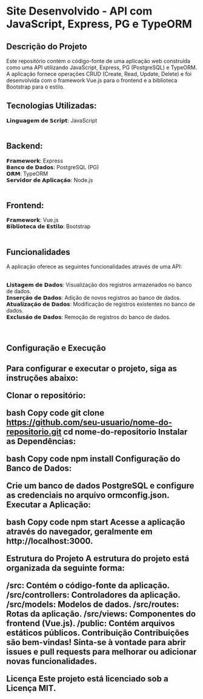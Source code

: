 <h1> Site Desenvolvido - API com JavaScript, Express, PG e TypeORM </h1>

<h2> Descrição do Projeto </h2>

Este repositório contém o código-fonte de uma aplicação web construída como uma API utilizando JavaScript, Express, PG (PostgreSQL) e TypeORM. A aplicação fornece operações CRUD (Create, Read, Update, Delete) e foi desenvolvida com o framework Vue.js para o frontend e a biblioteca Bootstrap para o estilo.

<h2>Tecnologias Utilizadas:</h2> 
𝗟𝗶𝗻𝗴𝘂𝗮𝗴𝗲𝗺 𝗱𝗲 𝗦𝗰𝗿𝗶𝗽𝘁: JavaScript

<br>
<br>


<h2>Backend:</h2> 
𝗙𝗿𝗮𝗺𝗲𝘄𝗼𝗿𝗸:  Express <br>
𝗕𝗮𝗻𝗰𝗼 𝗱𝗲 𝗗𝗮𝗱𝗼𝘀: PostgreSQL (PG) <br>
𝗢𝗥𝗠: TypeORM <br>
𝗦𝗲𝗿𝘃𝗶𝗱𝗼𝗿 𝗱𝗲 𝗔𝗽𝗹𝗶𝗰𝗮𝗰̧𝗮̃𝗼: Node.js
<br>
<br>

<h2>Frontend:</h2> 
𝗙𝗿𝗮𝗺𝗲𝘄𝗼𝗿𝗸: Vue.js <br>
𝗕𝗶𝗯𝗹𝗶𝗼𝘁𝗲𝗰𝗮 𝗱𝗲 𝗘𝘀𝘁𝗶𝗹𝗼: Bootstrap 
<br>
<br>


<h2>Funcionalidades</h2> 
A aplicação oferece as seguintes funcionalidades através de uma API: <br><br>

𝗟𝗶𝘀𝘁𝗮𝗴𝗲𝗺 𝗱𝗲 𝗗𝗮𝗱𝗼𝘀: Visualização dos registros armazenados no banco de dados. <br>
𝗜𝗻𝘀𝗲𝗿𝗰̧𝗮̃𝗼 𝗱𝗲 𝗗𝗮𝗱𝗼𝘀: Adição de novos registros ao banco de dados. <br>
𝗔𝘁𝘂𝗮𝗹𝗶𝘇𝗮𝗰̧𝗮̃𝗼 𝗱𝗲 𝗗𝗮𝗱𝗼𝘀: Modificação de registros existentes no banco de dados. <br>
𝗘𝘅𝗰𝗹𝘂𝘀𝗮̃𝗼 𝗱𝗲 𝗗𝗮𝗱𝗼𝘀: Remoção de registros do banco de dados. <br>

<br>

<h2>Configuração e Execução<h2/>
Para configurar e executar o projeto, siga as instruções abaixo:

Clonar o repositório:

bash
Copy code
git clone https://github.com/seu-usuario/nome-do-repositorio.git
cd nome-do-repositorio
Instalar as Dependências:

bash
Copy code
npm install
Configuração do Banco de Dados:

Crie um banco de dados PostgreSQL e configure as credenciais no arquivo ormconfig.json.
Executar a Aplicação:

bash
Copy code
npm start
Acesse a aplicação através do navegador, geralmente em http://localhost:3000.

Estrutura do Projeto
A estrutura do projeto está organizada da seguinte forma:

/src: Contém o código-fonte da aplicação.
/src/controllers: Controladores da aplicação.
/src/models: Modelos de dados.
/src/routes: Rotas da aplicação.
/src/views: Componentes do frontend (Vue.js).
/public: Contém arquivos estáticos públicos.
Contribuição
Contribuições são bem-vindas! Sinta-se à vontade para abrir issues e pull requests para melhorar ou adicionar novas funcionalidades.

Licença
Este projeto está licenciado sob a Licença MIT.

